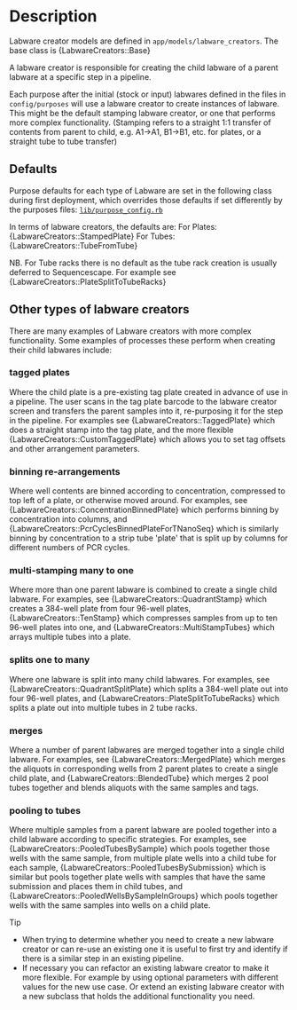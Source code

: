 <!--
# @markup markdown
# @title Labware Creators
-->

# Description
Labware creator models are defined in `app/models/labware_creators`.
The base class is {LabwareCreators::Base}

A labware creator is responsible for creating the child labware of a parent labware at a specific step in a pipeline.

Each purpose after the initial (stock or input) labwares defined in the files in `config/purposes` will use a labware creator to create instances of labware. This might be the default stamping labware creator, or one that performs more complex functionality.
(Stamping refers to a straight 1:1 transfer of contents from parent to child, e.g. A1->A1, B1->B1, etc. for plates, or a straight tube to tube transfer)

## Defaults
Purpose defaults for each type of Labware are set in the following class during first deployment, which overrides those defaults if set differently by the purposes files:
[`lib/purpose_config.rb`](../lib/purpose_config.rb)

In terms of labware creators, the defaults are:
For Plates: {LabwareCreators::StampedPlate}
For Tubes: {LabwareCreators::TubeFromTube}

NB. For Tube racks there is no default as the tube rack creation is usually deferred to Sequencescape.
For example see {LabwareCreators::PlateSplitToTubeRacks}

## Other types of labware creators
There are many examples of Labware creators with more complex functionality. Some examples of processes these perform when creating their child labwares include:

### tagged plates
Where the child plate is a pre-existing tag plate created in advance of use in a pipeline. The user scans in the tag plate barcode to the labware creator screen and transfers the parent samples into it, re-purposing it for the step in the pipeline.
For examples see {LabwareCreators::TaggedPlate} which does a straight stamp into the tag plate, and the more flexible {LabwareCreators::CustomTaggedPlate} which allows you to set tag offsets and other arrangement parameters.

### binning re-arrangements
Where well contents are binned according to concentration, compressed to top left of a plate, or otherwise moved around.
For examples, see {LabwareCreators::ConcentrationBinnedPlate} which performs binning by concentration into columns, and {LabwareCreators::PcrCyclesBinnedPlateForTNanoSeq} which is similarly binning by concentration to a strip tube 'plate' that is split up by columns for different numbers of PCR cycles.

### multi-stamping many to one
Where more than one parent labware is combined to create a single child labware.
For examples, see {LabwareCreators::QuadrantStamp} which creates a 384-well plate from four 96-well plates, {LabwareCreators::TenStamp} which compresses samples from up to ten 96-well plates into one, and {LabwareCreators::MultiStampTubes} which arrays multiple tubes into a plate.

### splits one to many
Where one labware is split into many child labwares.
For examples, see {LabwareCreators::QuadrantSplitPlate} which splits a 384-well plate out into four 96-well plates, and {LabwareCreators::PlateSplitToTubeRacks} which splits a plate out into multiple tubes in 2 tube racks.

### merges
Where a number of parent labwares are merged together into a single child labware.
For examples, see {LabwareCreators::MergedPlate} which merges the aliquots in corresponding wells from 2 parent plates to create a single child plate, and {LabwareCreators::BlendedTube} which merges 2 pool tubes together and blends aliquots with the same samples and tags.

### pooling to tubes
Where multiple samples from a parent labware are pooled together into a child labware according to specific strategies.
For examples, see {LabwareCreators::PooledTubesBySample} which pools together those wells with the same sample, from multiple plate wells into a child tube for each sample, {LabwareCreators::PooledTubesBySubmission} which is similar but pools together plate wells with samples that have the same submission and places them in child tubes, and {LabwareCreators::PooledWellsBySampleInGroups} which pools together wells with the same samples into wells on a child plate.

> [!TIP]
> - When trying to determine whether you need to create a new labware creator or can re-use an existing one it is useful to first try and identify if there is a similar step in an existing pipeline.
> - If necessary you can refactor an existing labware creator to make it more flexible. For example by using optional parameters with different values for the new use case. Or extend an existing labware creator with a new subclass that holds the additional functionality you need.
